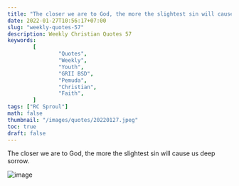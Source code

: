 ```yaml
---
title: "The closer we are to God, the more the slightest sin will cause us deep sorrow."
date: 2022-01-27T10:56:17+07:00
slug: "weekly-quotes-57"
description: Weekly Christian Quotes 57
keywords:
        [
                "Quotes",
                "Weekly",
                "Youth",
                "GRII BSD",
                "Pemuda",
                "Christian",
                "Faith",
        ]
tags: ["RC Sproul"]
math: false
thumbnail: "/images/quotes/20220127.jpeg"
toc: true
draft: false
---
```


The closer we are to God, the more the slightest sin will cause us deep sorrow.

![image](/images/quotes/20220127.jpeg)
